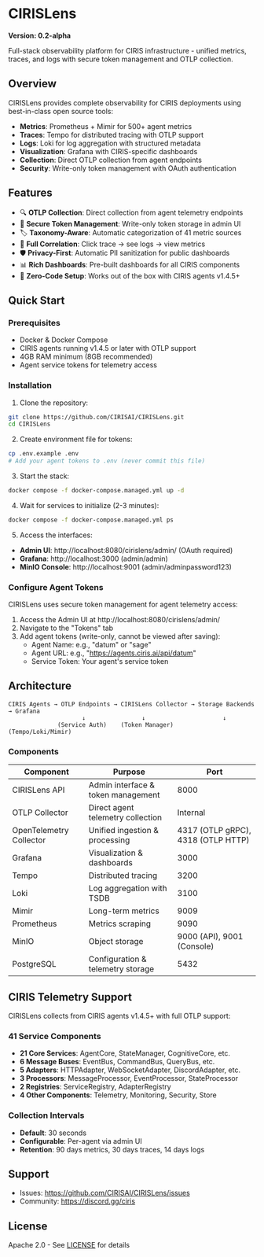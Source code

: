 # CIRISLens

**Version: 0.2-alpha**

Full-stack observability platform for CIRIS infrastructure - unified metrics, traces, and logs with secure token management and OTLP collection.

## Overview

CIRISLens provides complete observability for CIRIS deployments using best-in-class open source tools:

- **Metrics**: Prometheus + Mimir for 500+ agent metrics
- **Traces**: Tempo for distributed tracing with OTLP support
- **Logs**: Loki for log aggregation with structured metadata
- **Visualization**: Grafana with CIRIS-specific dashboards
- **Collection**: Direct OTLP collection from agent endpoints
- **Security**: Write-only token management with OAuth authentication

## Features

- 🔍 **OTLP Collection**: Direct collection from agent telemetry endpoints
- 🔐 **Secure Token Management**: Write-only token storage in admin UI
- 🏷️ **Taxonomy-Aware**: Automatic categorization of 41 metric sources
- 🔗 **Full Correlation**: Click trace → see logs → view metrics
- 🛡️ **Privacy-First**: Automatic PII sanitization for public dashboards
- 📊 **Rich Dashboards**: Pre-built dashboards for all CIRIS components
- 🚀 **Zero-Code Setup**: Works out of the box with CIRIS agents v1.4.5+

## Quick Start

### Prerequisites

- Docker & Docker Compose
- CIRIS agents running v1.4.5 or later with OTLP support
- 4GB RAM minimum (8GB recommended)
- Agent service tokens for telemetry access

### Installation

1. Clone the repository:
```bash
git clone https://github.com/CIRISAI/CIRISLens.git
cd CIRISLens
```

2. Create environment file for tokens:
```bash
cp .env.example .env
# Add your agent tokens to .env (never commit this file)
```

3. Start the stack:
```bash
docker compose -f docker-compose.managed.yml up -d
```

4. Wait for services to initialize (2-3 minutes):
```bash
docker compose -f docker-compose.managed.yml ps
```

5. Access the interfaces:
- **Admin UI**: http://localhost:8080/cirislens/admin/ (OAuth required)
- **Grafana**: http://localhost:3000 (admin/admin)
- **MinIO Console**: http://localhost:9001 (admin/adminpassword123)

### Configure Agent Tokens

CIRISLens uses secure token management for agent telemetry access:

1. Access the Admin UI at http://localhost:8080/cirislens/admin/
2. Navigate to the "Tokens" tab
3. Add agent tokens (write-only, cannot be viewed after saving):
   - Agent Name: e.g., "datum" or "sage"
   - Agent URL: e.g., "https://agents.ciris.ai/api/datum"
   - Service Token: Your agent's service token

## Architecture

```
CIRIS Agents → OTLP Endpoints → CIRISLens Collector → Storage Backends → Grafana
                     ↓                ↓                      ↓
              (Service Auth)    (Token Manager)      (Tempo/Loki/Mimir)
```

### Components

| Component | Purpose | Port |
|-----------|---------|------|
| CIRISLens API | Admin interface & token management | 8000 |
| OTLP Collector | Direct agent telemetry collection | Internal |
| OpenTelemetry Collector | Unified ingestion & processing | 4317 (OTLP gRPC), 4318 (OTLP HTTP) |
| Grafana | Visualization & dashboards | 3000 |
| Tempo | Distributed tracing | 3200 |
| Loki | Log aggregation with TSDB | 3100 |
| Mimir | Long-term metrics | 9009 |
| Prometheus | Metrics scraping | 9090 |
| MinIO | Object storage | 9000 (API), 9001 (Console) |
| PostgreSQL | Configuration & telemetry storage | 5432 |

## CIRIS Telemetry Support

CIRISLens collects from CIRIS agents v1.4.5+ with full OTLP support:

### 41 Service Components
- **21 Core Services**: AgentCore, StateManager, CognitiveCore, etc.
- **6 Message Buses**: EventBus, CommandBus, QueryBus, etc.
- **5 Adapters**: HTTPAdapter, WebSocketAdapter, DiscordAdapter, etc.
- **3 Processors**: MessageProcessor, EventProcessor, StateProcessor
- **2 Registries**: ServiceRegistry, AdapterRegistry
- **4 Other Components**: Telemetry, Monitoring, Security, Store

### Collection Intervals
- **Default**: 30 seconds
- **Configurable**: Per-agent via admin UI
- **Retention**: 90 days metrics, 30 days traces, 14 days logs

## Support

- Issues: https://github.com/CIRISAI/CIRISLens/issues
- Community: https://discord.gg/ciris

## License

Apache 2.0 - See [LICENSE](LICENSE) for details
